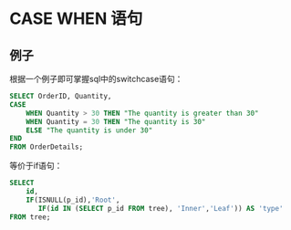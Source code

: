 # CASE WHEN  语句

## 例子
根据一个例子即可掌握sql中的switchcase语句：
```sql
SELECT OrderID, Quantity,
CASE
    WHEN Quantity > 30 THEN "The quantity is greater than 30"
    WHEN Quantity = 30 THEN "The quantity is 30"
    ELSE "The quantity is under 30"
END
FROM OrderDetails;
```

等价于if语句：
```sql
SELECT
    id,
    IF(ISNULL(p_id),'Root',
       IF(id IN (SELECT p_id FROM tree), 'Inner','Leaf')) AS 'type'
FROM tree;
```